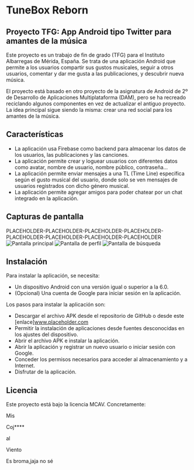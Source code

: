 # TuneBox Reborn
## Proyecto TFG: App Android tipo Twitter para amantes de la música
Este proyecto es un trabajo de fin de grado (TFG) para el Instituto Albarregas de Mérida, España. Se trata de una aplicación Android que permite a los usuarios compartir sus gustos musicales, seguir a otros usuarios, comentar y dar me gusta a las publicaciones, y descubrir nueva música.

El proyecto está basado en otro proyecto de la asignatura de Android de 2º de Desarrollo de Aplicaciones Multiplataforma (DAM), pero se ha recreado reciclando algunos componentes en vez de actualizar el antiguo proyecto. La idea principal sigue siendo la misma: crear una red social para los amantes de la música.

## Características
- La aplicación usa Firebase como backend para almacenar los datos de los usuarios, las publicaciones y las canciones.
- La aplicación permite crear y loguear usuarios con diferentes datos como avatar, nombre de usuario, nombre público, contraseña...
- La aplicación permite enviar mensajes a una TL (Time Line) específica según el gusto musical del usuario, donde solo se ven mensajes de usuarios registrados con dicho género musical.
- La aplicación permite agregar amigos para poder chatear por un chat integrado en la aplicación.

## Capturas de pantalla

PLACEHOLDER-PLACEHOLDER-PLACEHOLDER-PLACEHOLDER-PLACEHOLDER-PLACEHOLDER-PLACEHOLDER-PLACEHOLDER
![Pantalla principal](screenshot1.png)
![Pantalla de perfil](screenshot2.png)
![Pantalla de búsqueda](screenshot3.png)

## Instalación

Para instalar la aplicación, se necesita:

- Un dispositivo Android con una versión igual o superior a la 6.0.
- (Opcional) Una cuenta de Google para iniciar sesión en la aplicación.

Los pasos para instalar la aplicación son:

- Descargar el archivo APK desde el repositorio de GitHub o desde este [enlace]www.placeholder.com
- Permitir la instalación de aplicaciones desde fuentes desconocidas en los ajustes del dispositivo.
- Abrir el archivo APK e instalar la aplicación.
- Abrir la aplicación y registrar un nuevo usuario o iniciar sesión con Google.
- Conceder los permisos necesarios para acceder al almacenamiento y a Internet.
- Disfrutar de la aplicación.

## Licencia

Este proyecto está bajo la licencia MCAV.
Concretamente:

Mis

Coj****

al

Viento

Es broma,jaja no sé
